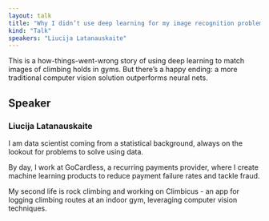 ```yaml
---
layout: talk
title: "Why I didn’t use deep learning for my image recognition problem"
kind: "Talk"
speakers: "Liucija Latanauskaite"
---
```


This is a how-things-went-wrong story of using deep learning to match images of climbing holds in gyms. But there’s a happy ending: a more traditional computer vision solution outperforms neural nets.

## Speaker

### Liucija Latanauskaite

I am data scientist coming from a statistical background, always on the lookout for problems to solve using data. 

By day, I work at GoCardless, a recurring payments provider, where I create machine learning products to reduce payment failure rates and tackle fraud. 

My second life is rock climbing and working on Climbicus - an app for logging climbing routes at an indoor gym, leveraging computer vision techniques.
